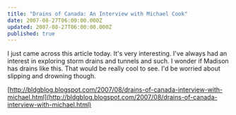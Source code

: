 ```yaml
---
title: "Drains of Canada: An Interview with Michael Cook"
date: 2007-08-27T06:00:00.000Z
updated: 2007-08-27T06:00:00.000Z
published: true
---
```


I just came across this article today. It's very interesting. I've always had an interest in exploring storm drains and tunnels and such. I wonder if Madison has drains like this. That would be really cool to see. I'd be worried about slipping and drowning though.

[http://bldgblog.blogspot.com/2007/08/drains-of-canada-interview-with-michael.html](http://bldgblog.blogspot.com/2007/08/drains-of-canada-interview-with-michael.html)

